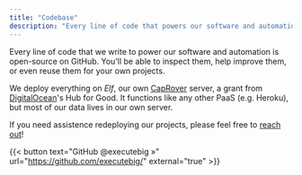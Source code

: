 ```yaml
---
title: "Codebase"
description: "Every line of code that powers our software and automation."
---
```


Every line of code that we write to power our software and automation is open-source on GitHub. You'll be able to inspect them, 
help improve them, or even reuse them for your own projects. 

We deploy everything on _Elf_, our own [CapRover](https://caprover.com/) server, a grant from [DigitalOcean](https://www.digitalocean.com/)'s Hub for Good. It functions like any other PaaS (e.g. Heroku), but most of our data lives in our own server. 

If you need assistence redeploying our projects, please feel free to [reach out](/contact)! 

{{< button text="GitHub @executebig »" url="https://github.com/executebig/" external="true" >}}